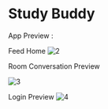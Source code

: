 # Study Buddy
App Preview :
 
Feed Home
![2](https://user-images.githubusercontent.com/127354822/225727348-06be6e62-bc97-4d5e-8b76-c671f6a55fdc.jpg)

	
Room Conversation Preview

![3](https://user-images.githubusercontent.com/127354822/225728064-77b36e1e-5ec0-43ad-b7f8-1fa6c0bdaeab.jpg)


Login Preview
![4](https://user-images.githubusercontent.com/127354822/225728614-54c96b69-30f1-4a5e-b652-5e67bac86548.jpg)
